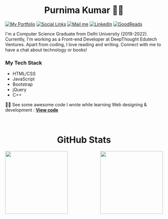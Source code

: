 <h1 align="center">Purnima Kumar 👩‍💻</h1>

[![My Portfolio](https://img.shields.io/badge/-My%20Portfolio-222222?style=flat-square&color=purple&&link=https://purnimakumarr.github.io)](https://purnimakumarr.github.io)
[![Social Links](https://img.shields.io/badge/-Social%20Links-222222?style=flat-square&logo=linktree&color=darkgreen&&link=https://linktr.ee/purnimakumar)](https://linktr.ee/purnimakumar)
[![Mail me](https://img.shields.io/badge/-CodePen%20-222222?style=flat-square&logo=codepen&color=black&&link=https://codepen.io/purnimakumar)](https://codepen.io/purnimakumar)
[![LinkedIn](https://img.shields.io/badge/-LinkedIn-222222?style=flat-square&color=blue&logo=linkedin&&link=https://www.linkedin.com/in/purnima-kumar-b024aa21b)](https://www.linkedin.com/in/purnima-kumar-b024aa21b)
[![GoodReads](https://img.shields.io/badge/-GoodReads-222222?style=flat-square&logo=goodreads&color=brown&&link=https://www.goodreads.com/user/show/111237956-purnima-kumar)](https://www.goodreads.com/user/show/111237956-purnima-kumar)

I'm a Computer Science Graduate from Delhi University (2019-2022). Currently, I'm working as a Front-end Developer at DeepThought Edutech Ventures. Apart from coding, I love reading and writing. Connect with me to have a chat about technology or books!

### My Tech Stack

- HTML/CSS
- JavaScript
- Bootstrap
- jQuery
- C++

👩‍💻 See some awesome code I wrote while learning Web designing & development : [**View code**](https://github.com/purnimakumarr/html-css-course)

<br />

<h1 align="center"> GitHub Stats</h1>

<div style="display: flex; gap: 24px; justify-content: space-between">
  <img style="height: 200px" class="img" src="https://github-readme-stats.vercel.app/api?username=purnimakumarr&theme=swift&card_width=500em&show_icons=true&count_private=true&include_all_commits=true" />
  <img style="height: 200px" class="img" src="https://github-readme-stats.vercel.app/api/top-langs/?username=purnimakumarr&langs_count=8&hide=jupyter%20%notebook&layout=compact&theme=swift&card_width=500em" />
</div>
